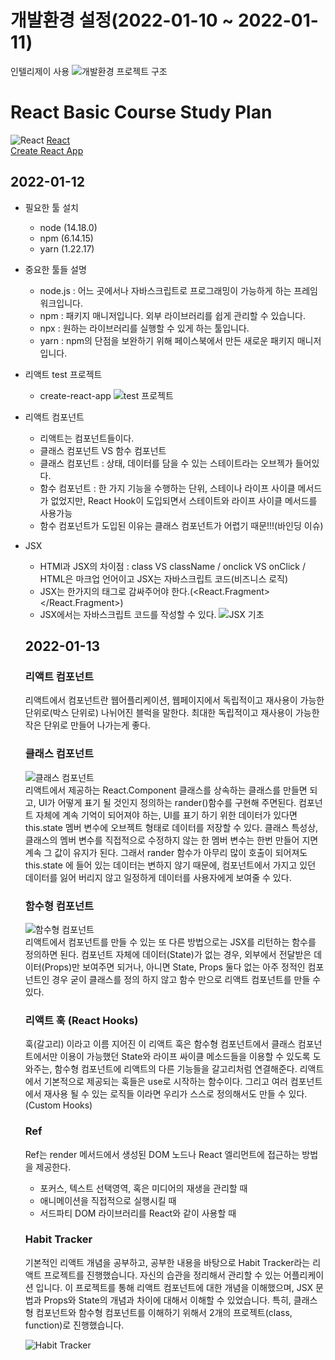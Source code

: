# 개발환경 설정(2022-01-10 ~ 2022-01-11)
인텔리제이 사용
![개발환경 프로젝트 구조](https://lab.ssafy.com/s06-webmobile2-sub1/S06P11C103/-/raw/develop_seongwon/img/%EC%BA%A1%EC%B2%986.PNG)

# React Basic Course Study Plan
![React](https://lab.ssafy.com/s06-webmobile1-sub1/S06P11C108/-/raw/swchae516/img/react-logo.png)
[React](https://ko.reactjs.org/)<br>
[Create React App](https://create-react-app.dev/docs/getting-started/)

## 2022-01-12
* 필요한 툴 설치
  - node (14.18.0)
  - npm (6.14.15)
  - yarn (1.22.17)
* 중요한 툴들 설명
  - node.js : 어느 곳에서나 자바스크립트로 프로그래밍이 가능하게 하는 프레임워크입니다.
  - npm : 패키지 매니저입니다. 외부 라이브러리를 쉽게 관리할 수 있습니다.
  - npx : 원하는 라이브러리를 실행할 수 있게 하는 툴입니다.
  - yarn : npm의 단점을 보완하기 위해 페이스북에서 만든 새로운 패키지 매니저입니다.
* 리액트 test 프로젝트
  - create-react-app
  ![test 프로젝트](https://lab.ssafy.com/s06-webmobile1-sub1/S06P11C108/-/raw/swchae516/img/%EC%BA%A1%EC%B2%981.PNG)
* 리액트 컴포넌트
  - 리액트는 컴포넌트들이다.
  - 클래스 컴포넌트 VS 함수 컴포넌트
  - 클래스 컴포넌트 : 상태, 데이터를 담을 수 있는 스테이트라는 오브젝가 들어있다. 
  - 함수 컴포넌트 : 한 가지 기능을 수행하는 단위, 스테이나 라이프 사이클 메서드가 없었지만, React Hook이 도입되면서 스테이트와 라이프 사이클 메서드를 사용가능
  - 함수 컴포넌트가 도입된 이유는 클래스 컴포넌트가 어렵기 때문!!!(바인딩 이슈)
* JSX
  - HTMl과 JSX의 차이점 : class VS className / onclick VS onClick / HTML은 마크업 언어이고 JSX는 자바스크립트 코드(비즈니스 로직)
  - JSX는 한가지의 태그로 감싸주어야 한다.(<React.Fragment></React.Fragment>)
  - JSX에서는 자바스크립트 코드를 작성할 수 있다.
  ![JSX 기초](https://lab.ssafy.com/s06-webmobile1-sub1/S06P11C108/-/raw/swchae516/img/%EC%BA%A1%EC%B2%982.PNG)
  
  ## 2022-01-13
  ### 리액트 컴포넌트
   리액트에서 컴포넌트란 웹어플리케이션, 웹페이지에서 독립적이고 재사용이 가능한 단위로(박스 단위로) 나뉘어진 블럭을 말한다.
   최대한 독립적이고 재사용이 가능한 작은 단위로 만들어 나가는게 좋다.
  ### 클래스 컴포넌트
  ![클래스 컴포넌트](https://lab.ssafy.com/s06-webmobile1-sub1/S06P11C108/-/raw/swchae516/img/%EC%BA%A1%EC%B2%983.PNG)<br>
   리액트에서 제공하는 React.Component 클래스를 상속하는 클래스를 만들면 되고, UI가 어떻게 표기 될 것인지 정의하는 rander()함수를 구현해 주면된다.
   컴포넌트 자체에 계속 기억이 되어져야 하는, UI를 표기 하기 위한 데이터가 있다면 this.state 멤버 변수에 오브젝트 형태로 데이터를 저장할 수 있다.
   클래스 특성상, 클래스의 멤버 변수를 직접적으로 수정하지 않는 한 멤버 변수는 한번 만들어 지면 계속 그 값이 유지가 된다.
   그래서 rander 함수가 아무리 많이 호출이 되어져도 this.state 에 들어 있는 데이터는 변하지 않기 때문에, 컴포넌트에서 가지고 있던 데이터를 잃어 버리지 않고
   일정하게 데이터를 사용자에게 보여줄 수 있다.
  ### 함수형 컴포넌트
  ![함수형 컴포넌트](https://lab.ssafy.com/s06-webmobile1-sub1/S06P11C108/-/raw/swchae516/img/%EC%BA%A1%EC%B2%984.PNG)<br>
   리액트에서 컴포넌트를 만들 수 있는 또 다른 방법으로는 JSX를 리턴하는 함수를 정의하면 된다.
   컴포넌트 자체에 데이터(State)가 없는 경우, 외부에서 전달받은 데이터(Props)만 보여주면 되거나, 아니면 State, Props 둘다 없는 아주 정적인 컴포넌트인 경우
   굳이 클래스를 정의 하지 않고 함수 만으로 리액트 컴포넌트를 만들 수 있다.
  ### 리액트 훅 (React Hooks)
  훅(갈고리) 이라고 이름 지어진 이 리액트 훅은 함수형 컴포넌트에서 클래스 컴포넌트에서만 이용이 가능했던 State와 라이프 싸이클 메소드들을 이용할 수 있도록
  도와주는, 함수형 컴포넌트에 리액트의 다른 기능들을 갈고리처럼 연결해준다.
  리액트에서 기본적으로 제공되는 훅들은 use로 시작하는 함수이다. 그리고 여러 컴포넌트에서 재사용 될 수 있는 로직들 이라면 우리가 스스로 정의해서도 만들 수 
  있다. (Custom Hooks)
  ### Ref
  Ref는 render 메서드에서 생성된 DOM 노드나 React 엘리먼트에 접근하는 방법을 제공한다.
   - 포커스, 텍스트 선택영역, 혹은 미디어의 재생을 관리할 때
   - 애니메이션을 직접적으로 실행시킬 때
   - 서드파티 DOM 라이브러리를 React와 같이 사용할 때
  ### Habit Tracker
  기본적인 리액트 개념을 공부하고, 공부한 내용을 바탕으로 Habit Tracker라는 리액트 프로젝트를 진행했습니다. 자신의 습관을 정리해서 관리할 수 있는 어플리케이션
  입니다. 
  이 프로젝트를 통해 리액트 컴포넌트에 대한 개념을 이해했으며, JSX 문법과 Props와 State의 개념과 차이에 대해서 이해할 수 있었습니다.
  특히, 클래스형 컴포넌트와 함수형 컴포넌트를 이해하기 위해서 2개의 프로젝트(class, function)로 진행했습니다.
  
  ![Habit Tracker](https://lab.ssafy.com/s06-webmobile1-sub1/S06P11C108/-/raw/swchae516/img/%EC%BA%A1%EC%B2%985.PNG)<br>
